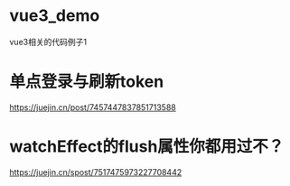 # vue3_demo
 vue3相关的代码例子1
 # 单点登录与刷新token
 https://juejin.cn/post/7457447837851713588


 # watchEffect的flush属性你都用过不？
https://juejin.cn/spost/7517475973227708442
